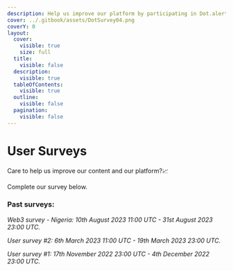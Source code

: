 ```yaml
---
description: Help us improve our platform by participating in Dot.alert() surveys.
cover: ../.gitbook/assets/DotSurvey04.png
coverY: 0
layout:
  cover:
    visible: true
    size: full
  title:
    visible: false
  description:
    visible: true
  tableOfContents:
    visible: true
  outline:
    visible: false
  pagination:
    visible: false
---
```


# User Surveys

Care to help us improve our content and our platform?📈

Complete our survey below.



### **Past surveys:**

_Web3 survey - Nigeria: 10th August 2023 11:00 UTC - 31st August 2023 23:00 UTC._

_User survey #2: 6th March 2023 11:00 UTC -  19th March 2023 23:00 UTC._

_User survey #1: 17th November 2022 23:00 UTC -  4th December 2022 23:00 UTC._


